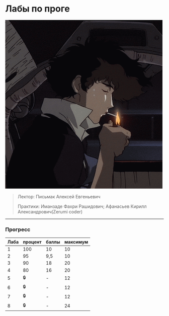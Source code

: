 # Лабы по проге
![ProgLabsGif](https://github.com/bilyardvmetro/ITMO-System-Application-Software/blob/main/gifs/programmingLabReadme.gif)

> Лектор: Письмак Алексей Евгеньевич
>
> Практики: Иманзаде Фахри Рашидович; Афанасьев Кирилл Александрович(Zerumi coder)

---

### Прогресс
| Лаба | процент | баллы | максимум |
| ---- | ------- | ----- | -------- | 
|   1  |   100   |  10   |    10    |
|   2  |   95    |  9,5  |    10    |
|   3  |   90    |  18   |    20    |
|   4  |   80    |   16   |    20    |
|   5  |  :lock: |   -   |    12    |
|   6  |  :lock: |   -   |    12    |
|   7  |  :lock: |   -   |    12    |
|   8  |  :lock: |   -   |    24    |
